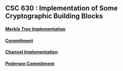 ## CSC 630 : Implementation of Some Cryptographic Building Blocks
#### [Merkle Tree Implementation](https://github.com/devanharikumar89/crypto/tree/master/1merkle)
#### [Commitment](https://github.com/devanharikumar89/crypto/tree/master/2commitment)
#### [Channel Implementation](https://github.com/devanharikumar89/crypto/tree/master/3channel) 
#### [Pedersen Commitment](https://github.com/devanharikumar89/crypto/tree/master/4pedersen)
